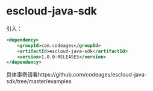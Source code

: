 # escloud-java-sdk

引入：
```xml
<dependency>
    <groupId>com.codeages</groupId>
    <artifactId>escloud-java-sdk</artifactId>
    <version>1.0.0-RELEASES</version>
</dependency>
```
具体事例请看https://github.com/codeages/escloud-java-sdk/tree/master/examples

